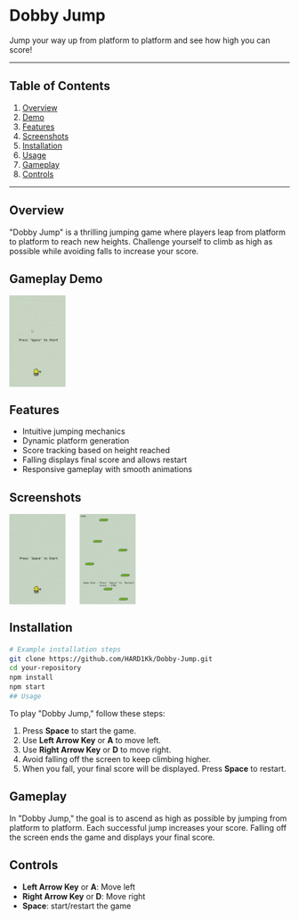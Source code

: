 # Dobby Jump

Jump your way up from platform to platform and see how high you can score!

---

## Table of Contents

1. [Overview](#overview)
2. [Demo](#demo)
3. [Features](#features)
4. [Screenshots](#screenshots)
5. [Installation](#installation)
6. [Usage](#usage)
7. [Gameplay](#gameplay)
8. [Controls](#controls)


---

## Overview

"Dobby Jump" is a thrilling jumping game where players leap from platform to platform to reach new heights. Challenge yourself to climb as high as possible while avoiding falls to increase your score.

## Gameplay Demo

<div style="display: flex;">
 <img src="./images/gameplay-gif-video.gif" alt="Demo " style="width: 20%;" />
 </div>

## Features

- Intuitive jumping mechanics
- Dynamic platform generation
- Score tracking based on height reached
- Falling displays final score and allows restart
- Responsive gameplay with smooth animations

## Screenshots
<div style="display: flex;">
    <img src="./images/demo-img.png" alt="Demo Image 1" style="width: 20%; margin-right: 5%;" />
    <img src="./images/game-over-img.png" alt="Demo Image 2" style="width: 20%;" />
</div>

## Installation

```bash
# Example installation steps
git clone https://github.com/HARD1Kk/Dobby-Jump.git
cd your-repository
npm install
npm start
## Usage
```
To play "Dobby Jump," follow these steps:

1. Press **Space** to start the game.
2. Use **Left Arrow Key** or **A** to move left.
3. Use **Right Arrow Key** or **D** to move right.
4. Avoid falling off the screen to keep climbing higher.
5. When you fall, your final score will be displayed. Press **Space** to restart.

## Gameplay

In "Dobby Jump," the goal is to ascend as high as possible by jumping from platform to platform. Each successful jump increases your score. Falling off the screen ends the game and displays your final score.

## Controls

- **Left Arrow Key** or **A**: Move left
- **Right Arrow Key** or **D**: Move right
- **Space**: start/restart the game

